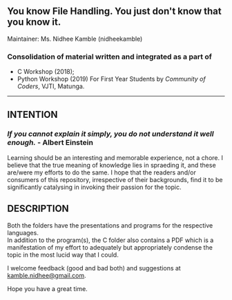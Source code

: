 ## You know File Handling. You just don't know that you know it.
Maintainer: Ms. Nidhee Kamble (nidheekamble)

### Consolidation of material written and integrated as a part of
* C Workshop (2018);
* Python Workshop (2019)
For First Year Students by *Community of Coders*, VJTI, Matunga.

<hr>

INTENTION
---------

### *If you cannot explain it simply, you do not understand it well enough.* - Albert Einstein

Learning should be an interesting and memorable experience, not a chore. I believe that the true meaning of knowledge lies in spraeding it, and these are/were my efforts to do the same. I hope that the readers and/or consumers of this repository, irrespective of their backgrounds, find it to be significantly catalysing in invoking their passion for the topic.


DESCRIPTION
-----------
Both the folders have the presentations and programs for the respective languages. <br>
In addition to the program(s), the C folder also contains a PDF which is a manifestation of my effort to adequately but appropriately condense the topic in the most lucid way that I could. <br>

I welcome feedback (good and bad both) and suggestions at kamble.nidhee@gmail.com.


Hope you have a great time.
